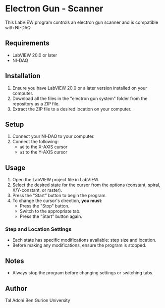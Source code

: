 # Electron Gun - Scanner

This LabVIEW program controls an electron gun scanner and is compatible with NI-DAQ.

## Requirements
- LabVIEW 20.0 or later
- NI-DAQ

## Installation
1. Ensure you have LabVIEW 20.0 or a later version installed on your computer.
2. Download all the files in the "electron gun system" folder from the repository as a ZIP file.
3. Extract the ZIP file to a desired location on your computer.

## Setup
1. Connect your NI-DAQ to your computer.
2. Connect the following:
   - `a0` to the X-AXIS cursor
   - `a1` to the Y-AXIS cursor

## Usage
1. Open the LabVIEW project file in LabVIEW.
2. Select the desired state for the cursor from the options (constant, spiral, X/Y-constant, or raster).
3. Press the "Start" button to begin the program.
4. To change the cursor's direction, **you must**:
   - Press the "Stop" button.
   - Switch to the appropriate tab.
   - Press the "Start" button again.

### Step and Location Settings
- Each state has specific modifications available: step size and location.
- Before making any modifications, ensure the program is stopped.

## Notes
- Always stop the program before changing settings or switching tabs.

## Author
 Tal Adoni
 Ben Gurion University
